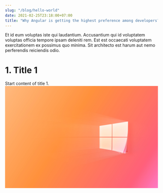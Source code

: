 ```yaml
---
slug: "/blog/hello-world"
date: 2021-02-25T23:18:00+07:00
title: "Why Angular is getting the highest preference among developers?"
---
```

Et id eum voluptas iste qui laudantium. Accusantium qui id voluptatem voluptas officia tempore ipsam deleniti rem. Est est occaecati voluptatem exercitationem ex possimus quo minima. Sit architecto est harum aut nemo perferendis reiciendis odio. 
# 1. Title 1
Start content of title 1.
![Sample image](./windows.jpg "Philadelphia's Magic Gardens")